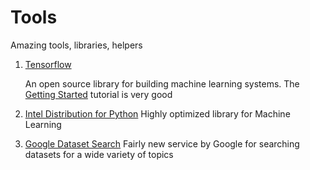 # Tools

  Amazing tools, libraries, helpers
  
1. [Tensorflow](https://www.tensorflow.org/)  

   An open source library for building machine learning systems. The 
   [Getting Started](https://www.tensorflow.org/get_started/) tutorial
   is very good
   
2. [Intel Distribution for Python](https://software.intel.com/en-us/distribution-for-python)
   Highly optimized library for Machine Learning  
   
3. [Google Dataset Search](https://toolbox.google.com/datasetsearch)
   Fairly new service by Google for searching datasets for a wide variety of topics    
